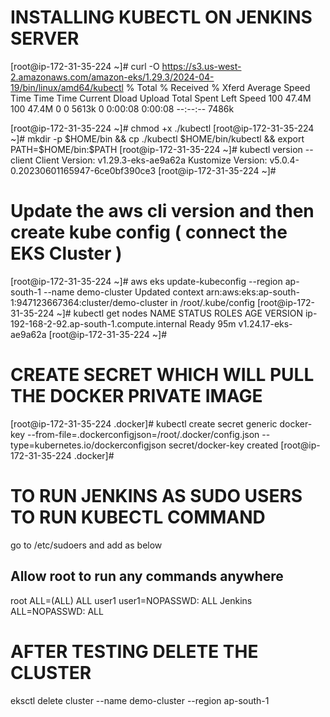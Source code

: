 
# INSTALLING KUBECTL ON JENKINS SERVER

[root@ip-172-31-35-224 ~]# curl -O https://s3.us-west-2.amazonaws.com/amazon-eks/1.29.3/2024-04-19/bin/linux/amd64/kubectl
  % Total    % Received % Xferd  Average Speed   Time    Time     Time  Current
                                 Dload  Upload   Total   Spent    Left  Speed
100 47.4M  100 47.4M    0     0  5613k      0  0:00:08  0:00:08 --:--:-- 7486k


[root@ip-172-31-35-224 ~]# chmod +x ./kubectl
[root@ip-172-31-35-224 ~]# mkdir -p $HOME/bin && cp ./kubectl $HOME/bin/kubectl && export PATH=$HOME/bin:$PATH
[root@ip-172-31-35-224 ~]# kubectl version --client
Client Version: v1.29.3-eks-ae9a62a
Kustomize Version: v5.0.4-0.20230601165947-6ce0bf390ce3
[root@ip-172-31-35-224 ~]#

# Update the aws cli version and then create kube config ( connect the EKS Cluster )

[root@ip-172-31-35-224 ~]# aws eks update-kubeconfig --region ap-south-1 --name demo-cluster
Updated context arn:aws:eks:ap-south-1:947123667364:cluster/demo-cluster in /root/.kube/config
[root@ip-172-31-35-224 ~]# kubectl get nodes
NAME                                          STATUS   ROLES    AGE   VERSION
ip-192-168-2-92.ap-south-1.compute.internal   Ready    <none>   95m   v1.24.17-eks-ae9a62a
[root@ip-172-31-35-224 ~]#

# CREATE SECRET WHICH WILL PULL THE DOCKER PRIVATE IMAGE

[root@ip-172-31-35-224 .docker]# kubectl create secret generic docker-key --from-file=.dockerconfigjson=/root/.docker/config.json --type=kubernetes.io/dockerconfigjson
secret/docker-key created
[root@ip-172-31-35-224 .docker]#

# TO RUN JENKINS AS SUDO USERS TO RUN KUBECTL COMMAND

go to /etc/sudoers and add as below 

## Allow root to run any commands anywhere
root    ALL=(ALL)       ALL
user1   user1=NOPASSWD: ALL
Jenkins ALL=NOPASSWD: ALL


# AFTER TESTING DELETE THE CLUSTER
eksctl delete cluster --name demo-cluster --region ap-south-1